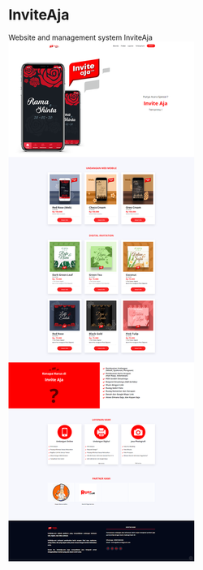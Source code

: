 # InviteAja
 Website and management system InviteAja
 ![alt text](https://github.com/choirul32/InviteAja/blob/master/screenshoot.png)
